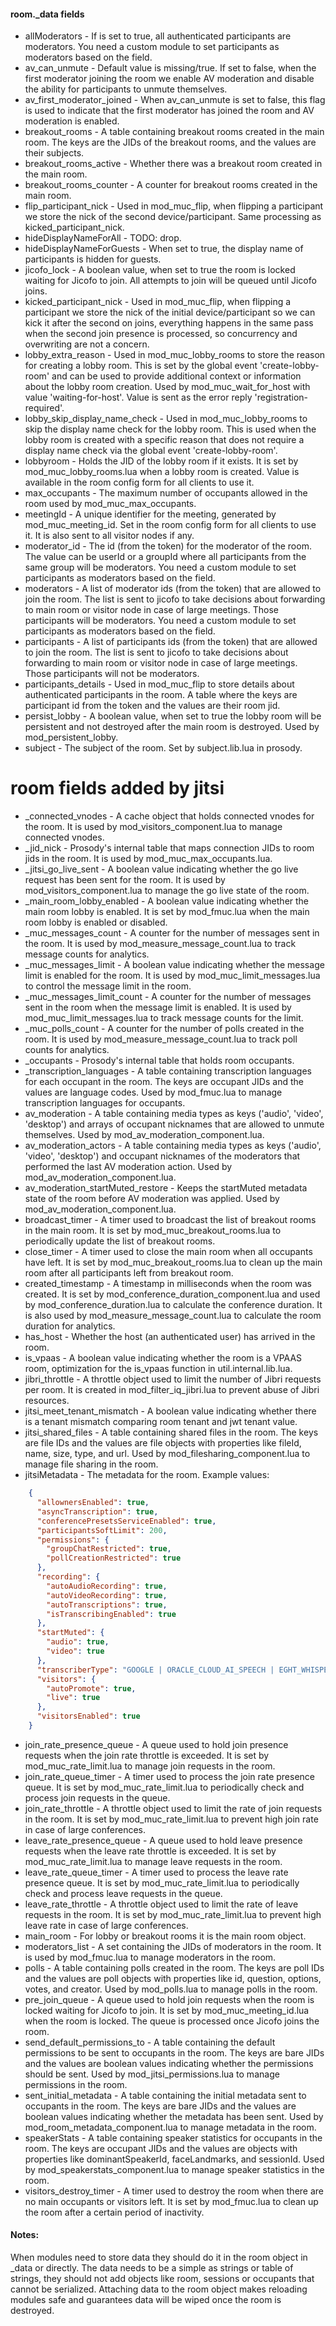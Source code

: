 #### room._data fields
- allModerators - If is set to true, all authenticated participants are moderators. You need a custom module to set participants as moderators based on the field.
- av_can_unmute - Default value is missing/true. If set to false, when the first moderator joining the room we enable AV moderation and disable the ability for participants to unmute themselves.
- av_first_moderator_joined - When av_can_unmute is set to false, this flag is used to indicate that the first moderator has joined the room and AV moderation is enabled.
- breakout_rooms - A table containing breakout rooms created in the main room. The keys are the JIDs of the breakout rooms, and the values are their subjects.
- breakout_rooms_active - Whether there was a breakout room created in the main room.
- breakout_rooms_counter - A counter for breakout rooms created in the main room.
- flip_participant_nick - Used in mod_muc_flip, when flipping a participant we store the nick of the second device/participant. Same processing as kicked_participant_nick.
- hideDisplayNameForAll - TODO: drop.
- hideDisplayNameForGuests - When set to true, the display name of participants is hidden for guests.
- jicofo_lock - A boolean value, when set to true the room is locked waiting for Jicofo to join. All attempts to join will be queued until Jicofo joins.
- kicked_participant_nick - Used in mod_muc_flip, when flipping a participant we store the nick of the initial device/participant so we can kick it after the second on joins, everything happens in the same pass when the second join presence is processed, so concurrency and overwriting are not a concern.
- lobby_extra_reason - Used in mod_muc_lobby_rooms to store the reason for creating a lobby room. This is set by the global event 'create-lobby-room' and can be used to provide additional context or information about the lobby room creation. Used by mod_muc_wait_for_host with value 'waiting-for-host'. Value is sent as the error reply 'registration-required'.
- lobby_skip_display_name_check - Used in mod_muc_lobby_rooms to skip the display name check for the lobby room. This is used when the lobby room is created with a specific reason that does not require a display name check via the global event 'create-lobby-room'.
- lobbyroom - Holds the JID of the lobby room if it exists. It is set by mod_muc_lobby_rooms.lua when a lobby room is created. Value is available in the room config form for all clients to use it.
- max_occupants - The maximum number of occupants allowed in the room used by mod_muc_max_occupants.
- meetingId - A unique identifier for the meeting, generated by mod_muc_meeting_id. Set in the room config form for all clients to use it. It is also sent to all visitor nodes if any.
- moderator_id - The id (from the token) for the moderator of the room. The value can be userId or a groupId where all participants from the same group will be moderators. You need a custom module to set participants as moderators based on the field.
- moderators - A list of moderator ids (from the token) that are allowed to join the room. The list is sent to jicofo to take decisions about forwarding to main room or visitor node in case of large meetings. Those participants will be moderators. You need a custom module to set participants as moderators based on the field.
- participants - A list of participants ids (from the token) that are allowed to join the room. The list is sent to jicofo to take decisions about forwarding to main room or visitor node in case of large meetings. Those participants will not be moderators.
- participants_details - Used in mod_muc_flip to store details about authenticated participants in the room. A table where the keys are participant id from the token and the values are their room jid.
- persist_lobby - A boolean value, when set to true the lobby room will be persistent and not destroyed after the main room is destroyed. Used by mod_persistent_lobby.
- subject - The subject of the room. Set by subject.lib.lua in prosody.

# room fields added by jitsi
- _connected_vnodes - A cache object that holds connected vnodes for the room. It is used by mod_visitors_component.lua to manage connected vnodes.
- _jid_nick - Prosody's internal table that maps connection JIDs to room jids in the room. It is used by mod_muc_max_occupants.lua.
- _jitsi_go_live_sent - A boolean value indicating whether the go live request has been sent for the room. It is used by mod_visitors_component.lua to manage the go live state of the room.
- _main_room_lobby_enabled - A boolean value indicating whether the main room lobby is enabled. It is set by mod_fmuc.lua when the main room lobby is enabled or disabled.
- _muc_messages_count - A counter for the number of messages sent in the room. It is used by mod_measure_message_count.lua to track message counts for analytics.
- _muc_messages_limit - A boolean value indicating whether the message limit is enabled for the room. It is used by mod_muc_limit_messages.lua to control the message limit in the room.
- _muc_messages_limit_count - A counter for the number of messages sent in the room when the message limit is enabled. It is used by mod_muc_limit_messages.lua to track message counts for the limit.
- _muc_polls_count - A counter for the number of polls created in the room. It is used by mod_measure_message_count.lua to track poll counts for analytics.
- _occupants - Prosody's internal table that holds room occupants.
- _transcription_languages - A table containing transcription languages for each occupant in the room. The keys are occupant JIDs and the values are language codes. Used by mod_fmuc.lua to manage transcription languages for occupants.
- av_moderation - A table containing media types as keys ('audio', 'video', 'desktop') and arrays of occupant nicknames that are allowed to unmute themselves. Used by mod_av_moderation_component.lua.
- av_moderation_actors - A table containing media types as keys ('audio', 'video', 'desktop') and occupant nicknames of the moderators that performed the last AV moderation action. Used by mod_av_moderation_component.lua.
- av_moderation_startMuted_restore - Keeps the startMuted metadata state of the room before AV moderation was applied. Used by mod_av_moderation_component.lua.
- broadcast_timer - A timer used to broadcast the list of breakout rooms in the main room. It is set by mod_muc_breakout_rooms.lua to periodically update the list of breakout rooms.
- close_timer - A timer used to close the main room when all occupants have left. It is set by mod_muc_breakout_rooms.lua to clean up the main room after all participants left from breakout room.
- created_timestamp - A timestamp in milliseconds when the room was created. It is set by mod_conference_duration_component.lua and used by mod_conference_duration.lua to calculate the conference duration. It is also used by mod_measure_message_count.lua to calculate the room duration for analytics.
- has_host - Whether the host (an authenticated user) has arrived in the room.
- is_vpaas - A boolean value indicating whether the room is a VPAAS room, optimization for the is_vpaas function in util.internal.lib.lua.
- jibri_throttle - A throttle object used to limit the number of Jibri requests per room. It is created in mod_filter_iq_jibri.lua to prevent abuse of Jibri resources.
- jitsi_meet_tenant_mismatch - A boolean value indicating whether there is a tenant mismatch comparing room tenant and jwt tenant value.
- jitsi_shared_files - A table containing shared files in the room. The keys are file IDs and the values are file objects with properties like fileId, name, size, type, and url. Used by mod_filesharing_component.lua to manage file sharing in the room.
- jitsiMetadata - The metadata for the room. Example values:
```json
    {
      "allownersEnabled": true,
      "asyncTranscription": true,
      "conferencePresetsServiceEnabled": true,
      "participantsSoftLimit": 200,
      "permissions": {
        "groupChatRestricted": true,
        "pollCreationRestricted": true
      },
      "recording": {
        "autoAudioRecording": true,
        "autoVideoRecording": true,
        "autoTranscriptions": true,
        "isTranscribingEnabled": true
      },
      "startMuted": {
        "audio": true,
        "video": true
      },
      "transcriberType": "GOOGLE | ORACLE_CLOUD_AI_SPEECH | EGHT_WHISPER",
      "visitors": {
        "autoPromote": true,
        "live": true
      },
      "visitorsEnabled": true
    }
```
- join_rate_presence_queue - A queue used to hold join presence requests when the join rate throttle is exceeded. It is set by mod_muc_rate_limit.lua to manage join requests in the room.
- join_rate_queue_timer - A timer used to process the join rate presence queue. It is set by mod_muc_rate_limit.lua to periodically check and process join requests in the queue.
- join_rate_throttle - A throttle object used to limit the rate of join requests in the room. It is set by mod_muc_rate_limit.lua to prevent high join rate in case of large conferences.
- leave_rate_presence_queue - A queue used to hold leave presence requests when the leave rate throttle is exceeded. It is set by mod_muc_rate_limit.lua to manage leave requests in the room.
- leave_rate_queue_timer - A timer used to process the leave rate presence queue. It is set by mod_muc_rate_limit.lua to periodically check and process leave requests in the queue.
- leave_rate_throttle - A throttle object used to limit the rate of leave requests in the room. It is set by mod_muc_rate_limit.lua to prevent high leave rate in case of large conferences.
- main_room - For lobby or breakout rooms it is the main room object.
- moderators_list - A set containing the JIDs of moderators in the room. It is used by mod_fmuc.lua to manage moderators in the room.
- polls - A table containing polls created in the room. The keys are poll IDs and the values are poll objects with properties like id, question, options, votes, and creator. Used by mod_polls.lua to manage polls in the room.
- pre_join_queue - A queue used to hold join requests when the room is locked waiting for Jicofo to join. It is set by mod_muc_meeting_id.lua when the room is locked. The queue is processed once Jicofo joins the room.
- send_default_permissions_to - A table containing the default permissions to be sent to occupants in the room. The keys are bare JIDs and the values are boolean values indicating whether the permissions should be sent. Used by mod_jitsi_permissions.lua to manage permissions in the room.
- sent_initial_metadata - A table containing the initial metadata sent to occupants in the room. The keys are bare JIDs and the values are boolean values indicating whether the metadata has been sent. Used by mod_room_metadata_component.lua to manage metadata in the room.
- speakerStats - A table containing speaker statistics for occupants in the room. The keys are occupant JIDs and the values are objects with properties like dominantSpeakerId, faceLandmarks, and sessionId. Used by mod_speakerstats_component.lua to manage speaker statistics in the room.
- visitors_destroy_timer - A timer used to destroy the room when there are no main occupants or visitors left. It is set by mod_fmuc.lua to clean up the room after a certain period of inactivity.

#### Notes:
When modules need to store data they should do it in the room object in _data or directly. The data needs to be a simple as strings or table of strings, they should not add objects like room, sessions or occupants that cannot be serialized. Attaching data to the room object makes reloading modules safe and guarantees data will be wiped once the room is destroyed.
